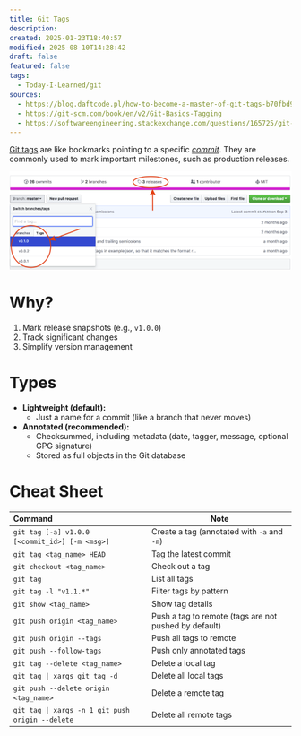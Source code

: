 ```yaml
---
title: Git Tags
description: 
created: 2025-01-23T18:40:57
modified: 2025-08-10T14:28:42
draft: false
featured: false
tags:
  - Today-I-Learned/git
sources:
  - https://blog.daftcode.pl/how-to-become-a-master-of-git-tags-b70fbd9609d9
  - https://git-scm.com/book/en/v2/Git-Basics-Tagging
  - https://softwareengineering.stackexchange.com/questions/165725/git-branching-and-tagging-best-practices
---
```


[Git tags](https://git-scm.com/docs/git-tag) are like bookmarks pointing to a specific _[commit](how-to-write-good-git-commit-messages.md)_. They are commonly used to mark important milestones, such as production releases.

![7e17c6817f2c1952777d0708736f4bb3](../_attachments/7e17c6817f2c1952777d0708736f4bb3.png)

# Why?

1. Mark release snapshots (e.g., `v1.0.0`)
2. Track significant changes
3. Simplify version management

# Types

* **Lightweight (default):**
	* Just a name for a commit (like a branch that never moves)
* **Annotated (recommended):**
	* Checksummed, including metadata (date, tagger, message, optional GPG signature)
	* Stored as full objects in the Git database

# Cheat Sheet

| Command                                         | Note                                                        |
| :---------------------------------------------- | ----------------------------------------------------------- |
| `git tag [-a] v1.0.0 [<commit_id>] [-m <msg>]`  | Create a tag (annotated with `-a` and `-m`)                     |
| `git tag <tag_name> HEAD`                       | Tag the latest commit                                       |
| `git checkout <tag_name>`                       | Check out a tag                                             |
| `git tag`                                      | List all tags                                               |
| `git tag -l "v1.1.*"`                          | Filter tags by pattern                                      |
| `git show <tag_name>`                           | Show tag details                                            |
| `git push origin <tag_name>`                    | Push a tag to remote (tags are not pushed by default)       |
| `git push origin --tags`                        | Push all tags to remote                                     |
| `git push --follow-tags`                        | Push only annotated tags                                    |
| `git tag --delete <tag_name>`                   | Delete a local tag                                          |
| `git tag \| xargs git tag -d`                    | Delete all local tags                                       |
| `git push --delete origin <tag_name>`           | Delete a remote tag                                         |
| `git tag \| xargs -n 1 git push origin --delete` | Delete all remote tags                                      |

